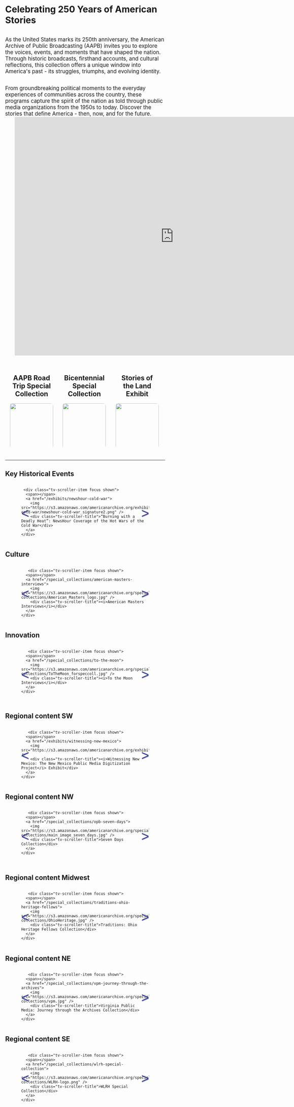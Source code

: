 # Celebrating 250 Years of American Stories

<script   src="https://code.jquery.com/jquery-3.1.0.js" crossorigin="anonymous"></script>

<div class="full-content martop marbot">
  As the United States marks its 250th anniversary, the American Archive of Public Broadcasting (AAPB) invites you to explore the voices, events, and moments that have shaped the nation. Through historic broadcasts, firsthand accounts, and cultural reflections, this collection offers a unique window into America's past - its struggles, triumphs, and evolving identity.
</div>

<div class="full-content">
  From groundbreaking political moments to the everyday experiences of communities across the country, these programs capture the spirit of the nation as told through public media organizations from the 1950s to today. Discover the stories that define America - then, now, and for the future.
</div>

<div class="big-video-content marbot">
  <div>
    <iframe src="https://player.vimeo.com/video/870294335?badge=0&autopause=0&player_id=0&app_id=58479" width="1000" height="750" frameborder="0" webkitallowfullscreen mozallowfullscreen allowfullscreen></iframe>
  </div>
</div>

<div class="video-content marbot" style="display: none;">
  <div>
    <iframe src="https://player.vimeo.com/video/870294335?badge=0&autopause=0&player_id=0&app_id=58479" width="800" height="600" frameborder="0" webkitallowfullscreen mozallowfullscreen allowfullscreen></iframe>
  </div>
</div>

<div class="third-content-container">

  <div class="third-content">
    <h2>AAPB Road Trip Special Collection</h2>
    <img src="https://s3.us-east-1.amazonaws.com/americanarchive.org/special-collections/AAPB_Road_Trip.jpg" />
    <div>
      The AAPB Road Trip collection includes local programming from stations across the country, showcasing America’s geographic diversity and rich cultural heritage.
    </div>
  </div>

  <div class="third-content">
    <h2>Bicentennial Special Collection</h2>
    <img src="https://s3.us-east-1.amazonaws.com/americanarchive.org/flagstudy.png" />
    <div>
      To celebrate America’s Semiquincentennial, this collection looks back at public media programming produced fifty years ago to commemorate the nation's bicentennial in 1976. 
    </div>
  </div>
    
  <div class="third-content">
    <h2>Stories of the Land Exhibit</h2>
    <img src="https://s3.us-east-1.amazonaws.com/americanarchive.org/exhibits/stories_of_the_land_intro_image1.jpg" />
    <div>
      The <i>Stories of Land</i> exhibit features more than seventy public radio and television programs exploring rural communities and agricultural life in more than thirty states throughout the U.S.
    </div>
  </div>

</div>

<hr />

<h2>Key Historical Events</h2>
<div id="tv-0" class="tv-scroller-container">
  <button class="tv-scroller left">&lt;</button>
  <div class="tv-scroller-items">

     <div class="tv-scroller-item focus shown">
      <span></span>
      <a href="/exhibits/newshour-cold-war">
        <img src="https://s3.amazonaws.com/americanarchive.org/exhibits/newshour-cold-war/newshour-cold-war_signature2.png" />
        <div class="tv-scroller-title">“Burning with a Deadly Heat”: NewsHour Coverage of the Hot Wars of the Cold War</div>
      </a>
    </div>


    <div class="tv-scroller-item focus shown">
      <span></span>
      <a href="/special_collections/eotp-interviews">
        <img src="https://s3.amazonaws.com/americanarchive.org/special-collections/EyesOnThePrize_Logo.jpg" />
        <div class="tv-scroller-title"><i>Eyes on the Prize Interviews</i></div>
      </a>
    </div>


    <div class="tv-scroller-item focus shown">
      <span></span>
      <a href="/special_collections/freedom-riders-interviews">
        <img src="https://s3.amazonaws.com/americanarchive.org/special-collections/AX0004_Freedom_Riders.jpg" />
        <div class="tv-scroller-title"><i>Freedom Riders Interviews</i></div>
      </a>
    </div>


    <div class="tv-scroller-item focus shown">
      <span></span>
      <a href="/special_collections/ken-burns-civil-war">
        <img src="https://s3.amazonaws.com/americanarchive.org/special-collections/CivilWarKenBurns.jpg" />
        <div class="tv-scroller-title"><i>Ken Burns’ The Civil War Interviews</i></div>
      </a>
    </div>


    <div class="tv-scroller-item focus">
      <span></span>
      <a href="/special_collections/wapina">
        <img src="https://s3.amazonaws.com/americanarchive.org/special-collections/WAPINA_Poster.jpg" />
        <div class="tv-scroller-title"><i>War and Peace in the Nuclear Age</i></div>
      </a>
    </div>


    <div class="tv-scroller-item focus">
      <span></span>
      <a href="/exhibits/watergate">
        <img src="https://s3.amazonaws.com/americanarchive.org/exhibits/latereturns.jpg" />
        <div class="tv-scroller-title"><i>“Gavel-to-Gavel”: The Watergate Scandal and Public Television</i> Exhibit</div>
      </a>
    </div>


    <div class="tv-scroller-item focus">
      <span></span>
      <a href="/primary_source_sets/war-on-terror">
        <img src="https://s3.amazonaws.com/americanarchive.org/primary_source_sets/thumbnail_war_on_terror.jpg" />
        <div class="tv-scroller-title">9/11 and the War on Terror Primary Source Set</div>
      </a>
    </div>


    <div class="tv-scroller-item focus">
      <span></span>
      <a href="/special_collections/stonewall-uprising-interviews">
        <img src="https://s3.amazonaws.com/americanarchive.org/special-collections/StonewallUprisingMainImage.jpg" />
        <div class="tv-scroller-title"><i>Stonewall Uprising Interviews</i></div>
      </a>
    </div>


    <div class="tv-scroller-item focus">
      <span></span>
      <a href="/special_collections/the-great-depression">
        <img src="https://s3.amazonaws.com/americanarchive.org/special-collections/GreatDepressionblackborder_final.png" />
        <div class="tv-scroller-title"><i>The Great Depression Interviews</i></div>
      </a>
    </div>

  </div>
  <button class="tv-scroller right">&gt;</button>
</div>


<h2>Culture</h2>
<div id="tv-1" class="tv-scroller-container">
  <button class="tv-scroller left">&lt;</button>
  <div class="tv-scroller-items">

       <div class="tv-scroller-item focus shown">
      <span></span>
      <a href="/special_collections/american-masters-interviews">
        <img src="https://s3.amazonaws.com/americanarchive.org/special-collections/American_Masters_logo.jpg" />
        <div class="tv-scroller-title"><i>American Masters Interviews</i></div>
      </a>
    </div>


    <div class="tv-scroller-item focus shown">
      <span></span>
      <a href="/special_collections/a-word-on-words">
        <img src="https://s3.amazonaws.com/americanarchive.org/special-collections/John+Seigenthaler.cmky.jpg" />
        <div class="tv-scroller-title"><i>A Word on Words</i></div>
      </a>
    </div>


    <div class="tv-scroller-item focus shown">
      <span></span>
      <a href="/special_collections/hispanic-heritage-collection">
        <img src="https://s3.amazonaws.com/americanarchive.org/special-collections/hhm_collection.png" />
        <div class="tv-scroller-title"><i>Hispanic Heritage Collection</i></div>
      </a>
    </div>


    <div class="tv-scroller-item focus shown">
      <span></span>
      <a href="/special_collections/rock-and-roll">
        <img src="https://s3.amazonaws.com/americanarchive.org/special-collections/rock.jpg" />
        <div class="tv-scroller-title"><i>Rock & Roll</i></div>
      </a>
    </div>


    <div class="tv-scroller-item focus">
      <span></span>
      <a href="/special_collections/evolution-of-jazz">
        <img src="https://s3.amazonaws.com/americanarchive.org/special-collections/EvolutionofJazz.jpg" />
        <div class="tv-scroller-title"><i>The Evolution of Jazz</i></div>
      </a>
    </div>


    <div class="tv-scroller-item focus">
      <span></span>
      <a href="/special_collections/vision-maker-media">
        <img src="https://s3.amazonaws.com/americanarchive.org/special-collections/VisionMakerMedia.jpg" />
        <div class="tv-scroller-title"><i>Vision Maker Media Documentaries</i></div>
      </a>
    </div>


    <div class="tv-scroller-item focus">
      <span></span>
      <a href="/exhibits/interviews-with-foreign-leaders">
        <img src="https://s3.amazonaws.com/americanarchive.org/exhibits/interviews3.png" />
        <div class="tv-scroller-title"><i>Interviews with Foreign Leaders</i></div>
      </a>
    </div>


    <div class="tv-scroller-item focus">
      <span></span>
      <a href="/special_collections/wqed-black-horizons">
        <img src="https://s3.amazonaws.com/americanarchive.org/special-collections/black-horizons-sig-image.png" />
        <div class="tv-scroller-title"><i>Black Horizons Collection</i></div>
      </a>
    </div>


    <div class="tv-scroller-item focus">
      <span></span>
      <a href="AAPI Collection*]/special_collections/aapi-collection">
        <img src="" />
        <div class="tv-scroller-title"><i>Asian American and Pacific Islander (AAPI) Collection</i></div>
      </a>
    </div>

  </div>
  <button class="tv-scroller right">&gt;</button>
</div>


<h2>Innovation</h2>
<div id="tv-2" class="tv-scroller-container">
  <button class="tv-scroller left">&lt;</button>
  <div class="tv-scroller-items">

       <div class="tv-scroller-item focus shown">
      <span></span>
      <a href="/special_collections/to-the-moon">
        <img src="https://s3.amazonaws.com/americanarchive.org/special-collections/ToTheMoon_forspeccoll.jpg" />
        <div class="tv-scroller-title"><i>To the Moon Interviews</i></div>
      </a>
    </div>


    <div class="tv-scroller-item focus shown">
      <span></span>
      <a href="/exhibits/hiv-aids-and-public-broadcasting">
        <img src="https://s3.amazonaws.com/americanarchive.org/exhibits/HIV-AIDS%20signature%20image.png" />
        <div class="tv-scroller-title">The HIV/AIDS Epidemic and Public Broadcasting Exhibit</div>
      </a>
    </div>


    <div class="tv-scroller-item focus shown">
      <span></span>
      <a href="/special_collections/kexp-mind-over-matters">
        <img src="https://s3.amazonaws.com/americanarchive.org/special-collections/kexp-mainimage.png" />
        <div class="tv-scroller-title"><i>Mind Over Matters Sustainability Segment</i></div>
      </a>
    </div>


    <div class="tv-scroller-item focus shown">
      <span></span>
      <a href="/primary_source_sets/space-race">
        <img src="https://s3.amazonaws.com/americanarchive.org/primary_source_sets/schmitt-with-flag_525px.png" />
        <div class="tv-scroller-title">The Space Race Primary Resource Set</div>
      </a>
    </div>


    <div class="tv-scroller-item focus">
      <span></span>
      <a href="/special_collections/about-science">
        <img src="https://s3.amazonaws.com/americanarchive.org/special-collections/jpegPIA02976width-1600.jpg" />
        <div class="tv-scroller-title"><i>About Science Series Collection</i></div>
      </a>
    </div>


    <div class="tv-scroller-item focus">
      <span></span>
      <a href="/special_collections/wall-street-week">
        <img src="https://s3.amazonaws.com/americanarchive.org/special-collections/WallStreetWeek_mainimage.jpg" />
        <div class="tv-scroller-title"><i>Wall $treet Week with Louis Rukeyser</i></div>
      </a>
    </div>


    <div class="tv-scroller-item focus">
      <span></span>
      <a href="/special_collections/to-the-moon">
        <img src="https://s3.amazonaws.com/americanarchive.org/special-collections/ToTheMoon_forspeccoll.jpg" />
        <div class="tv-scroller-title"><i>To the Moon Interviews</i></div>
      </a>
    </div>


    <div class="tv-scroller-item focus">
      <span></span>
      <a href="/exhibits/climate-change">
        <img src="https://s3.amazonaws.com/americanarchive.org/exhibits/ClimateChange_SignatureImage.jpg" />
        <div class="tv-scroller-title">Climate Change Conversations: Causes, Impacts, Solutions</div>
      </a>
    </div>


    <div class="tv-scroller-item focus">
      <span></span>
      <a href="/special_collections/about-science">
        <img src="https://s3.amazonaws.com/americanarchive.org/special-collections/jpegPIA02976width-1600.jpg" />
        <div class="tv-scroller-title">About Science</div>
      </a>
    </div>

  </div>
  <button class="tv-scroller right">&gt;</button>
</div>


<h2>Regional content SW</h2>
<div id="tv-3" class="tv-scroller-container">
  <button class="tv-scroller left">&lt;</button>
  <div class="tv-scroller-items">

       <div class="tv-scroller-item focus shown">
      <span></span>
      <a href="/exhibits/witnessing-new-mexico">
        <img src="https://s3.amazonaws.com/americanarchive.org/exhibits/nm_storymap_cover.png" />
        <div class="tv-scroller-title"><i>Witnessing New Mexico: The New Mexico Public Media Digitization Project</i> Exhibit</div>
      </a>
    </div>


    <div class="tv-scroller-item focus shown">
      <span></span>
      <a href="/special_collections/pbs-socal">
        <img src="https://s3.amazonaws.com/americanarchive.org/special-collections/PBSSoCal_Jimcooper.png" />
        <div class="tv-scroller-title">Voter’s Pipeline / Jim Cooper’s Orange County Collection</div>
      </a>
    </div>


    <div class="tv-scroller-item focus shown">
      <span></span>
      <a href="/special_collections/new-mexico-public-media-collection">
        <img src="https://s3.amazonaws.com/americanarchive.org/special-collections/NM_riochama_withcaption.png" />
        <div class="tv-scroller-title">New Mexico Public Media Collection</div>
      </a>
    </div>


    <div class="tv-scroller-item focus shown">
      <span></span>
      <a href="/exhibits/witnessing-new-mexico">
        <img src="https://s3.amazonaws.com/americanarchive.org/exhibits/nm_storymap_cover.png" />
        <div class="tv-scroller-title">Witnessing New Mexico: The New Mexico Public Media Digitization Project Exhibit</div>
      </a>
    </div>

  </div>
  <button class="tv-scroller right">&gt;</button>
</div>


<h2>Regional content NW</h2>
<div id="tv-4" class="tv-scroller-container">
  <button class="tv-scroller left">&lt;</button>
  <div class="tv-scroller-items">

       <div class="tv-scroller-item focus shown">
      <span></span>
      <a href="/special_collections/opb-seven-days">
        <img src="https://s3.amazonaws.com/americanarchive.org/special-collections/main_image_seven_days.jpg" />
        <div class="tv-scroller-title">Seven Days Collection</div>
      </a>
    </div>


    <div class="tv-scroller-item focus shown">
      <span></span>
      <a href="/special_collections/pacifica-radioarchive">
        <img src="https://s3.amazonaws.com/americanarchive.org/special-collections/Pacifica1.jpg" />
        <div class="tv-scroller-title">Pacifica Radio Archives Collection</div>
      </a>
    </div>


    <div class="tv-scroller-item focus shown">
      <span></span>
      <a href="/special_collections/kexp-live-performances">
        <img src="https://s3.amazonaws.com/americanarchive.org/special-collections/kexp_2011_6237938166.png" />
        <div class="tv-scroller-title">KEXP Live Performances Collection</div>
      </a>
    </div>


    <div class="tv-scroller-item focus shown">
      <span></span>
      <a href="/special_collections/radio-kdna">
        <img src="https://s3.amazonaws.com/americanarchive.org/special-collections/radio-kdna.jpg" />
        <div class="tv-scroller-title">Radio KDNA Collection</div>
      </a>
    </div>

  </div>
  <button class="tv-scroller right">&gt;</button>
</div>


<h2>Regional content Midwest</h2>
<div id="tv-5" class="tv-scroller-container">
  <button class="tv-scroller left">&lt;</button>
  <div class="tv-scroller-items">

       <div class="tv-scroller-item focus shown">
      <span></span>
      <a href="/special_collections/traditions-ohio-heritage-fellows">
        <img src="https://s3.amazonaws.com/americanarchive.org/special-collections/OhioHeritage.jpg" />
        <div class="tv-scroller-title">Traditions: Ohio Heritage Fellows Collection</div>
      </a>
    </div>


    <div class="tv-scroller-item focus shown">
      <span></span>
      <a href="/special_collections/john-beyer-iowa-documentary-collection">
        <img src="https://s3.amazonaws.com/americanarchive.org/special-collections/JB3.jpg" />
        <div class="tv-scroller-title">John Beyer Iowa Documentaries Collection</div>
      </a>
    </div>


    <div class="tv-scroller-item focus shown">
      <span></span>
      <a href="/special_collections/new-mexico-public-media-collection">
        <img src="https://s3.amazonaws.com/americanarchive.org/special-collections/NM_riochama_withcaption.png" />
        <div class="tv-scroller-title">Focus 580 Collection</div>
      </a>
    </div>


    <div class="tv-scroller-item focus shown">
      <span></span>
      <a href="/special_collections/kansas-pubmedia">
        <img src="https://s3.amazonaws.com/americanarchive.org/special-collections/Kansas_specialcollectionimageupdate2.png" />
        <div class="tv-scroller-title">Kansas Public Media Collection</div>
      </a>
    </div>


    <div class="tv-scroller-item focus">
      <span></span>
      <a href="/special_collections/oeta-news-cultural-programming">
        <img src="https://s3.amazonaws.com/americanarchive.org/special-collections/OETA_THUMBNAILS/OETA_square_logo.jpg" />
        <div class="tv-scroller-title">Oklahoma Educational Television Authority Programming Collection</div>
      </a>
    </div>


    <div class="tv-scroller-item focus">
      <span></span>
      <a href="AIM Collection]/primary_source_sets/american-indian-movement">
        <img src="" />
        <div class="tv-scroller-title">The American Indian Movement (AIM) Collection</div>
      </a>
    </div>

  </div>
  <button class="tv-scroller right">&gt;</button>
</div>


<h2>Regional content NE</h2>
<div id="tv-6" class="tv-scroller-container">
  <button class="tv-scroller left">&lt;</button>
  <div class="tv-scroller-items">

       <div class="tv-scroller-item focus shown">
      <span></span>
      <a href="/special_collections/vpm-journey-through-the-archives">
        <img src="https://s3.amazonaws.com/americanarchive.org/special-collections/vpm.jpg" />
        <div class="tv-scroller-title">Virginia Public Media: Journey through the Archives Collection</div>
      </a>
    </div>


    <div class="tv-scroller-item focus shown">
      <span></span>
      <a href="/special_collections/vegetable-soup">
        <img src="https://s3.amazonaws.com/americanarchive.org/special-collections/Vegetable_Soup.jpg" />
        <div class="tv-scroller-title">Vegetable Soup Collection</div>
      </a>
    </div>


    <div class="tv-scroller-item focus shown">
      <span></span>
      <a href="/special_collections/njn-specialcollection">
        <img src="https://s3.amazonaws.com/americanarchive.org/special-collections/NJN_specialcollection_logocollage.png" />
        <div class="tv-scroller-title">New Jersey Network Collection</div>
      </a>
    </div>


    <div class="tv-scroller-item focus shown">
      <span></span>
      <a href="/special_collections/zoom">
        <img src="https://s3.amazonaws.com/americanarchive.org/special-collections/Zoom_mainimage.png" />
        <div class="tv-scroller-title">ZOOM Collection</div>
      </a>
    </div>


    <div class="tv-scroller-item focus">
      <span></span>
      <a href="/special_collections/peoplenearhere">
        <img src="https://s3.amazonaws.com/americanarchive.org/special-collections/arto_DM.jpg" />
        <div class="tv-scroller-title">People Near Here Collection</div>
      </a>
    </div>


    <div class="tv-scroller-item focus">
      <span></span>
      <a href="/special_collections/say-brother">
        <img src="https://s3.amazonaws.com/americanarchive.org/special-collections/say-brother-basic-black.png" />
        <div class="tv-scroller-title">Say Brother/Basic Black Collection</div>
      </a>
    </div>


    <div class="tv-scroller-item focus">
      <span></span>
      <a href="/exhibits/wrvr">
        <img src="https://s3.amazonaws.com/americanarchive.org/exhibits/4.+Goodwin+Roll+938+6_square.jpg" />
        <div class="tv-scroller-title">WRVR Riverside Radio: A Pioneering Noncommercial Station Exhibit</div>
      </a>
    </div>


    <div class="tv-scroller-item focus">
      <span></span>
      <a href="/primary_source_sets/busing-boston">
        <img src="https://s3.amazonaws.com/americanarchive.org/primary_source_sets/Thumbnail_Boston-Busing.jpg" />
        <div class="tv-scroller-title">Busing in Boston, 1974-1988 Primary Source Set</div>
      </a>
    </div>

  </div>
  <button class="tv-scroller right">&gt;</button>
</div>


<h2>Regional content SE</h2>
<div id="tv-7" class="tv-scroller-container">
  <button class="tv-scroller left">&lt;</button>
  <div class="tv-scroller-items">

       <div class="tv-scroller-item focus shown">
      <span></span>
      <a href="/special_collections/wlrh-special-collection">
        <img src="https://s3.amazonaws.com/americanarchive.org/special-collections/WLRH-logo.png" />
        <div class="tv-scroller-title">WLRH Special Collection</div>
      </a>
    </div>


    <div class="tv-scroller-item focus shown">
      <span></span>
      <a href="/special_collections/university-of-alabama-cpt">
        <img src="https://s3.amazonaws.com/americanarchive.org/special-collections/Alabama_CPTR.jpg" />
        <div class="tv-scroller-title">The Alabama Experience Collection</div>
      </a>
    </div>


    <div class="tv-scroller-item focus shown">
      <span></span>
      <a href="/special_collections/georgia-gazette">
        <img src="https://thumb.ibb.co/kitByn/about_gpb_building_front_0.jpg" />
        <div class="tv-scroller-title">Georgia Gazette Collection</div>
      </a>
    </div>


    <div class="tv-scroller-item focus shown">
      <span></span>
      <a href="/special_collections/georgia-traveler">
        <img src="https://s3.amazonaws.com/americanarchive.org/special-collections/georgia-traveler.png" />
        <div class="tv-scroller-title">Georgia Traveler Collection</div>
      </a>
    </div>


    <div class="tv-scroller-item focus">
      <span></span>
      <a href="/special_collections/local-programs-from-wsre">
        <img src="https://s3.amazonaws.com/americanarchive.org/special-collections/WSRE_1000.jpg" />
        <div class="tv-scroller-title">Local Programs from WSRE from Pensacola, Florida Collection</div>
      </a>
    </div>


    <div class="tv-scroller-item focus">
      <span></span>
      <a href="/special_collections/north-carolina-now">
        <img src="https://s3.amazonaws.com/americanarchive.org/special-collections/NCNow.png" />
        <div class="tv-scroller-title">North Carolina Now Collection</div>
      </a>
    </div>


    <div class="tv-scroller-item focus">
      <span></span>
      <a href="/special_collections/wpln-the-fine-print">
        <img src="https://s3.amazonaws.com/americanarchive.org/special-collections/WPLN_rebeccabain.png" />
        <div class="tv-scroller-title">The Fine Print with Rebecca Bain Collection</div>
      </a>
    </div>

  </div>
  <button class="tv-scroller right">&gt;</button>
</div>



<script type="text/javascript">

  $(document).ready(function() {
    $("button.tv-scroller").click((e) => {
      console.log( 'The clicked element is ' + e.target )
      let button = $(e.target)
      let tvId = "div#" + button.parent()[0].id

      console.log( 'the TV ID is ' + tvId )
      let isLeft = button.hasClass("left")

      let ani, aniProp
      if(isLeft){
        aniProp = "left"
        ani = {left: "13em"}
      } else {
        aniProp = "right"
        ani = {right: "13em"}
      }

      console.log( "Movement: " + aniProp )

      var oldScroll, newScroll
      var items = $(tvId + " div.tv-scroller-items").children()
      for(var i=0; i<items.length; i++){
        if($(items[i]).hasClass("focus")){
          oldScroll = i
          break
        }
      }
      console.log( "Current scroll is " +oldScroll )
      if(oldScroll == 0 && isLeft){
        console.log( 'none needed!! left edge' )
        return
      } else if(oldScroll == items.length-1 && !isLeft){
        console.log( 'none needed!! right1 edge' )
        return        
      }

      if(e.target.classList.contains("left")){
        newScroll = oldScroll - 1
        if(newScroll < 0){
          newScroll = 0
        }

      } else {
        newScroll = oldScroll + 1
        numScrollerItems = items.length
        if(newScroll == numScrollerItems){
          newScroll = numScrollerItems-1
        }
      }

      console.log( "but now after change, current scroll is " + newScroll )

      $(tvId + " div.tv-scroller-item.shown").animate(ani, "slow", function() {

        console.log( 'Animation block' )
        // touches multiple items to animate them, but therefore runs four times, so block
        items.removeClass("focus").removeClass("shown")
        console.log( 'Removed focus and shown classes' )

        let thisScroll
        for(var x=0; x<4; x++){
          thisScroll = newScroll + x
          if(thisScroll > items.length){
            thisScroll = items.length - 1
          } else if(thisScroll < 0){
            thisScroll = 0
          }

          console.log( "Adding shown to item index " + thisScroll )
          $(items[thisScroll]).addClass("shown")
        }

        $(items[newScroll]).addClass("focus")
        console.log( "Now adding FOCUS for item"  + newScroll )

        
        console.log( 'reset css' )
        // $(items).not(".shown").animate({opacity: 0}, "slow", function(){
          $(tvId + " div.tv-scroller-item").css("left", "initial").css("right", "initial").css("opacity", 1)
        // })

      })

    })
  })
</script>

<style>

body {
  margin: 0;
}

.martop {
  margin-top: 2em;
}

.marbot {
  margin-bottom: 2em;
}

div.cool-container {
  width: 66.666666%;
}

/*america250*/
div.full-content, div.left-content, div.right-content, div.video-content {
  display: block;
  font-size: 1.2em;
}

div.video-content {
  width: 50%;
}
  
div.video-content div {
  width: 100%;
  margin-left: 30%;
}

div.big-video-content {
  width: 50%;
}
  
div.big-video-content div {
  width: 100%;
  margin-left: 12%;
}

div.third-content-container {
  display: inline-flex;
}

div.third-content {
  position: relative;
  text-align: center;
  overflow: hidden;
  width: 27%;
  margin-left: 3%;
  margin-right: 3%;
  margin-bottom: 2em;
}

div.third-content * {
  width: 100%;
  display: block;
}

div.third-content img {
  border-radius: 8px;
  aspect-ratio: 1;
  background-position: center;
  object-fit: cover;
}

div.third-content div {
  padding-top: 2em;
  background-color: #ddd;
  
  position: absolute;
  display: none;
  font-size: 0.95em;
  border-radius: 8px;
}

div.third-content:hover > div {
  overflow: hidden;
  display: block;
  min-width: 75%;
  max-width: 75%;
  bottom: 2em;
  right: 2em;
  padding: 1em;
  padding-bottom: 1.1em;
}

div.left-content div {
  width: 75%;
}

div.right-content div img {
  width: 75%;
}

div.left-content img, div.right-content img {
  display: inline-block;
  object-fit: cover;
  width: 16em;
  height: auto;
  border-radius: 12px;
}

div.left-content img {
  margin-left: 2em;
}

div.right-content img {
  margin-right: 2em;
}

/*tv scroller*/

div.tv-scroller-container {
  display: block;
  position: relative;
  min-height: 13em;
  height: 13em;
  overflow: hidden;
  margin-bottom: 2em;
}

div.tv-scroller-items {
  display: absolute;
  left: initial;
  border-radius: 12px;
  width: 80%;
  margin-left: 10%;
  margin-right: 10%;
}

div.tv-scroller-items div.tv-scroller-item {
  position: relative;
  z-index: 100;
  display: none;
  transition: outline 0.08s ease-in;
  width: 13em;
  height: 13em;
  margin-left: 0.5em;
  left: inherit;
}

div.left-content, div.right-content {
  display: inline-flex;
}

div.left-content div h2, div.right-content div h2 {
  display: block;
}

div.tv-scroller-items div.tv-scroller-item img {
  position: relative;
  margin: 0;
  width: 13em;
  height: 13em;
  object-fit: cover
}

div.tv-scroller-items div.tv-scroller-item a div.tv-scroller-title {
  z-index: 10;
  overflow-x: hidden;
  text-overflow: ellipsis;
  background: rgba(0,0,0,0.75);
  width: 13em;
}

div.tv-scroller-items div.tv-scroller-item a div.tv-scroller-shade {
  background-color: #000;
  opacity: 0.5;
  z-index: 0;
  opacity: 0;
}



div.tv-scroller-items div.tv-scroller-item a div.tv-scroller-title, div.tv-scroller-items div.tv-scroller-item a div.tv-scroller-shade {
  position: absolute;
  bottom: 0;
  color: #fff;
  padding: 0;
  padding-top: 0.5em;
  padding-bottom: 0.5em;
  text-align: center;
}

div.tv-scroller-items div.tv-scroller-item span {
  position: absolute;
  display: none;
  min-width: 13em;
  width: 13em;
  min-height: 13em;
  height: 13em;
  z-index: 9;
}

div.tv-scroller-items div.tv-scroller-item:hover {
  display: inline-flex;
  outline: 4px solid #3C439B;
/*  box-shadow: 0 -2em 3em #3C439B inset;*/
}

div.tv-scroller-items div.tv-scroller-item.shown {
  display: inline-flex;
}

button.tv-scroller {
  background-color: transparent;
  color: #3C439B;
  position: absolute;
  width: 2em;
  height: 2em;
  top: 1.25em;
  border: 0;
  font-size: 3em;
  border-radius: 2px;
  text-shadow: 1px 1px 2px #999;
}

button.tv-scroller.left {
  left: 0.5em;
}

button.tv-scroller.right {
  right: 0.5em;
}

</style>

